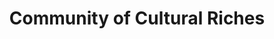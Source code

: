 ---
pid: MX15
title: Community of Cultural Riches
location_transcription: Malcom X Park
zipcode: '19143'
outside_phl: 
neighborhood: University City
age: '38'
age_range: 30-39
instagram: 
image_file_name: MX_15.jpg
proposal_transcription: |-
  WPEB
  West African Islamic Services
  Theater in the X
  Bushfire/ Locust Meater
  Christian Praise Music
topic: Art,Culture,Music,Neighborhoods,Religion
topic_summary: 0, 0, 0, 0, 0
type: Other No Form
keywords_other: 
credit: Molly McGlone
image_labels: 
twitter: 
facebook: 
permalink: "/monuments/mx15/"
layout: item-page
---